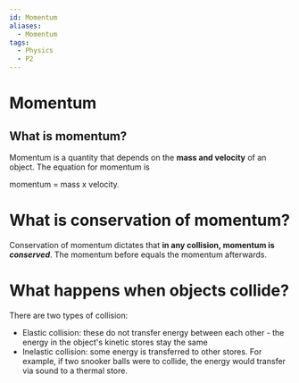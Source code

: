 ```yaml
---
id: Momentum
aliases:
  - Momentum
tags:
  - Physics
  - P2
---
```


# Momentum


## What is momentum?

Momentum is a quantity that depends on the **mass and velocity** of an object. The equation for momentum is

momentum = mass x velocity.

# What is conservation of momentum?

Conservation of momentum dictates that **in any collision, momentum is *conserved***. The momentum before equals the momentum afterwards.

# What happens when objects collide?

There are two types of collision:

- Elastic collision: these do not transfer energy between each other - the energy in the object's kinetic stores stay the same
- Inelastic collision: some energy is transferred to other stores. For example, if two snooker balls were to collide, the energy would transfer via sound to a thermal store.
